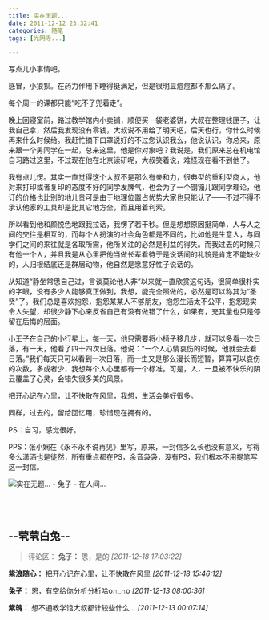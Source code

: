```yaml
---
title: 实在无题...
date: 2011-12-12 23:32:41
categories: 随笔
tags: [光阴寺...]

---
```

<a name="OLE_LINK1" target="_blank" rel="nofollow">写点儿小事情吧。</a>

感冒，小狼狈。在药力作用下睡得挺满足，但是很明显痘痘都不那么痛了。

每个周一的课都只能“吃不了兜着走”。

晚上回寝室前，路过教学馆内小卖铺，顺便买一袋老婆饼，大叔在整理钱匣子，让我自己拿，然后我发现没有零钱，大叔说不用给了明天吧，后天也行，你什么时候再来什么时候给。我赶忙摘下口罩说好的不过您认识我么，他说认识，你总来，原来跟一个男同学在一起，总来这里，他是你对象吧？我说是，我们原来总在机电馆自习路过这里，不过现在他在北京读研呢，大叔笑着说，难怪现在看不到他了。

我有点儿愣。其实一直觉得这个大叔不是那么有亲和力，很典型的重利型商人，他对来打印或者复印的态度不好的同学发脾气，也会为了一个钢镚儿跟同学理论，他订的价格也比别的地儿贵可是由于地理位置占优势大家也只能认了——不过不得不承认他家的工具却是比其它地方全，而且用着利索。

所以看到他和颜悦色地跟我拉话，我愣了若干秒。但是想想原因挺简单，人与人之间的交往是相互的，而每个人扮演的社会角色都是不同的，比如他是生意人，与同学们之间的来往就是各取所需，他所关注的必然是利益的得失。而我过去的时候只有他一个人，并且我是从心里把他当做长辈看待于是说话间的礼貌是肯定不能缺少的，人归根结底还是群居动物，他自然是愿意好性子说话的。

从知道“静坐常思自己过，言谈莫论他人非”以来就一直欣赏这句话，很简单很朴实的字眼，没有多少人能够真正做到，我想，能完全照做的，必然是可以称其为“圣贤”了。我们总是喜欢抱怨，抱怨某某人不够朋友，抱怨生活太不公平，抱怨现实令人失望，却很少静下心来反省自己有没有做错了什么，如果有，充其量也只是停留在后悔的层面。

小王子在自己的小行星上，每一天，他只需要将小椅子移几步，就可以多看一次日落，有一天，他看了四十四次日落。他说：“一个人心情哀伤的时候，他就会去看日落。”我们每天只可以看到一次日落，而一生又是那么漫长而短暂，算算可以哀伤的次数，多或者少，我想每个人心里都有一个标准。可是，人，一旦被不快乐的阴云覆盖了心灵，会错失很多美的风景。

把开心记在心里，让不快散在风里，我想，生活会美好很多。

同样，过去的，留给回忆用，珍惜现在拥有的。

PS：自习，感觉很好。

PPS：张小娴在《永不永不说再见》里写，原来，一封信多么长也没有意义，写得多么潇洒也是徒然，所有重点都在PS，余音袅袅，没有PS，我们根本不用提笔写这一封信。

![实在无题... - 兔子 - 在人间...](2892436860695861089.jpg)

<br /><br />

--茕茕白兔--
---
>评论区：
>**兔子：** 恩，是的  *[2011-12-18 17:03:22]*
>
**紫浪随心：** 把开心记在心里，让不快散在风里  *[2011-12-18 15:46:12]*
>
**兔子：** 恩，有空给你分析分析哈o∩_∩o  *[2011-12-13 08:00:36]*
>
**紫魄：** 想不通教学馆大叔都计较些什么…  *[2011-12-13 00:07:14]*
>
